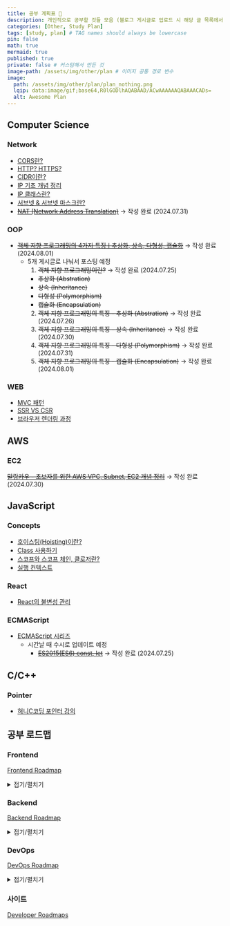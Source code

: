 ```yaml
---
title: 공부 계획표 📝
description: 개인적으로 공부할 것들 모음 (블로그 게시글로 업로드 시 해당 글 목록에서 삭제할 예정)
categories: [Other, Study Plan]
tags: [study, plan] # TAG names should always be lowercase
pin: false
math: true
mermaid: true
published: true
private: false # 커스텀해서 만든 것
image-path: /assets/img/other/plan # 이미지 공통 경로 변수
image:
  path: /assets/img/other/plan/plan_nothing.png
  lqip: data:image/gif;base64,R0lGODlhAQABAAD/ACwAAAAAAQABAAACADs=
  alt: Awesome Plan
---
```


<!-- ## Gantt Diagram

<details>
<summary markdown="span">완료 사항</summary>

```mermaid
gantt
title  7월 Study Planner (DONE)
excludes weekends

section Computer Science - OOP
  객체 지향 프로그래밍이란? :done, 2024-07-25, 1d
  객체 지향 프로그래밍의 특징 - 추상화 (Abstration) :done, 2024-07-26, 1d
  객체 지향 프로그래밍의 특징 - 상속 (Inheritance) :done, 2024-07-30, 1d
  객체 지향 프로그래밍의 특징 - 다형성 (Polymorphism) :done, 2024-07-31, 1d

section AWS - EC2
  AWS - EC2 :done, 2024-07-26, 3d

section Computer Science - Network
  NAT (Network Address Translation) :done, 2024-07-30, 3d
```

</details>

```mermaid
gantt
title  8월 Study Planner (ver. Rough)
excludes weekends

section Computer Science - OOP
  객체 지향 프로그래밍의 특징 - 캡슐화 (Encapsulation) :e, 2024-08-01, 1d

section Computer Science - WEB
  MVC 패턴 :f, 2024-08-02, 1d
  SSR VS CSR :g, 2024-08-05, 1d
  브라우저 렌더링 과정 :k, 2024-08-06, 1d

section Computer Science - Network
  CORS란? :h, 2024-08-07, 1d
  HTTP? HTTPS? :i, 2024-08-08, 1d
  CIDR이란? :i, 2024-08-05, 3d
  IP 기초 개념 정리 :i, 2024-08-06, 3d
  IP 클래스란? :i, 2024-08-12, 3d
  서브넷 & 서브넷 마스크란? :i, 2024-08-14, 3d

section JavaScript - Concepts
  호이스팅(Hoisting)이란? :j, 2024-08-09, 1d
  Class 사용하기 :l, 2024-08-12, 1d
  스코프와 스코프 체인, 클로저란? :n, 2024-08-13, 1d
  실행 컨텍스트 :o, 2024-08-14, 1d

section JavaScript - React
  React의 불변성 관리 :m, 2024-08-16, 1d

section C/C++ - Pointer
  혀니C코딩 포인터 강의 :p, 2024-08-17, 1d
``` -->

## <i class="far fa-folder-open fa-fw"></i> Computer Science

### <i class="far fa-folder fa-fw"></i> Network

- [CORS란?][ref_site_10]
- [HTTP? HTTPS?][ref_site_11]
- [CIDR이란?][ref_site_19]
- [IP 기초 개념 정리][ref_site_21]
- [IP 클래스란?][ref_site_22]
- [서브넷 & 서브넷 마스크란?][ref_site_22]
- ~~[NAT (Network Address Translation)][ref_site_20]~~ → 작성 완료 (2024.07.31)

### <i class="far fa-folder fa-fw"></i> OOP

- ~~[객체 지향 프로그래밍의 4가지 특징ㅣ추상화, 상속, 다형성, 캡슐화][ref_site_12]~~ → 작성 완료 (2024.08.01)
  - 5개 게시글로 나눠서 포스팅 예정
    1. ~~객체 지향 프로그래밍이란?~~ → 작성 완료 (2024.07.25)
    - ~~추상화 (Abstration)~~
    - ~~상속 (Inheritance)~~
    - ~~다형성 (Polymorphism)~~
    - ~~캡슐화 (Encapsulation)~~
    2. ~~객체 지향 프로그래밍의 특징 - 추상화 (Abstration)~~ → 작성 완료 (2024.07.26)
    3. ~~객체 지향 프로그래밍의 특징 - 상속 (Inheritance)~~ → 작성 완료 (2024.07.30)
    4. ~~객체 지향 프로그래밍의 특징 - 다형성 (Polymorphism)~~ → 작성 완료 (2024.07.31)
    5. ~~객체 지향 프로그래밍의 특징 - 캡슐화 (Encapsulation)~~ → 작성 완료 (2024.08.01)

### <i class="far fa-folder fa-fw"></i> WEB

- [MVC 패턴][ref_site_8]
- [SSR VS CSR][ref_site_9]
- [브라우저 렌더링 과정][ref_site_3]

## <i class="far fa-folder-open fa-fw"></i> AWS

### <i class="far fa-folder fa-fw"></i> EC2

~~[말랑카우 - 초보자를 위한 AWS VPC, Subnet, EC2 개념 정리][ref_site_18]~~ → 작성 완료 (2024.07.30)

## <i class="far fa-folder-open fa-fw"></i> JavaScript

### <i class="far fa-folder fa-fw"></i> Concepts

- [호이스팅(Hoisting)이란?][ref_site_2]
- [Class 사용하기][ref_site_4]
- [스코프와 스코프 체인, 클로저란?][ref_site_6]
- [실행 컨텍스트][ref_site_7]

### <i class="far fa-folder fa-fw"></i> React

- [React의 불변성 관리][ref_site_5]

### <i class="far fa-folder fa-fw"></i> ECMAScript

- [ECMAScript 시리즈][ref_site_13]
  - 시간날 때 수시로 업데이트 예정
    - ~~[ES2015(ES6) const, let][es_page_1]~~ → 작성 완료 (2024.07.25)

## <i class="far fa-folder-open fa-fw"></i> C/C++

### <i class="far fa-folder fa-fw"></i> Pointer

- [혀니C코딩 포인터 강의][ref_site_1]

## <i class="far fa-folder-open fa-fw"></i> 공부 로드맵

### <i class="far fa-folder fa-fw"></i> Frontend

[Frontend Roadmap][ref_site_14]

<details>
<summary markdown="span">접기/펼치기</summary>

<embed
  src="{{page.image-path}}/frontend.pdf#toolbar=0&navpanes=0&scrollbar=0"
  type="application/pdf"
  frameBorder="0"
  scrolling="auto"
  height="1000px"
  width="100%"
/>

</details>

### <i class="far fa-folder fa-fw"></i> Backend

[Backend Roadmap][ref_site_15]

<details>
<summary markdown="span">접기/펼치기</summary>

<embed
  src="{{page.image-path}}/backend.pdf#toolbar=0&navpanes=0&scrollbar=0"
  type="application/pdf"
  frameBorder="0"
  scrolling="auto"
  height="1000px"
  width="100%"
/>

</details>

### <i class="far fa-folder fa-fw"></i> DevOps

[DevOps Roadmap][ref_site_16]

<details>
<summary markdown="span">접기/펼치기</summary>

<embed
  src="{{page.image-path}}/devops.pdf#toolbar=0&navpanes=0&scrollbar=0"
  type="application/pdf"
  frameBorder="0"
  scrolling="auto"
  height="1000px"
  width="100%"
/>

</details>

### <i class="far fa-folder fa-fw"></i> 사이트

[Developer Roadmaps][ref_site_17]

<!-- 이미지 -->

[plan_nothing]: {{page.image-path}}/plan_nothing.png
[frontend]: {{page.image-path}}/frontend.pdf
[backend]: {{page.image-path}}/backend.pdf
[devops]: {{page.image-path}}/devops.pdf

<!-- 블로그 게시글 -->

[es_page_1]: {{site.url}}/posts/es-const-let/

<!-- 참고 사이트 -->

[ref_site_1]: https://m.youtube.com/watch?v=bz63_WWtKc4
[ref_site_2]: https://velog.io/@hyungjin_han/JavaScript-%ED%98%B8%EC%9D%B4%EC%8A%A4%ED%8C%85Hoisting%EC%9D%B4%EB%9E%80
[ref_site_3]: https://velog.io/@hyungjin_han/JavaScript-%EB%B8%8C%EB%9D%BC%EC%9A%B0%EC%A0%80-%EB%A0%8C%EB%8D%94%EB%A7%81-%EA%B3%BC%EC%A0%95
[ref_site_4]: https://velog.io/@hyungjin_han/JavaScript-Class-%EC%82%AC%EC%9A%A9%ED%95%98%EA%B8%B0
[ref_site_5]: https://velog.io/@hyungjin_han/JavaScript-React%EC%9D%98-%EB%B6%88%EB%B3%80%EC%84%B1-%EA%B4%80%EB%A6%AC
[ref_site_6]: https://velog.io/@hyungjin_han/JavaScript-%EC%8A%A4%EC%BD%94%ED%94%84%EC%99%80-%EC%8A%A4%EC%BD%94%ED%94%84%EC%B2%B4%EC%9D%B8-%ED%81%B4%EB%A1%9C%EC%A0%80%EB%9E%80
[ref_site_7]: https://velog.io/@hyungjin_han/JavaScript-%EC%8B%A4%ED%96%89-%EC%BB%A8%ED%85%8D%EC%8A%A4%ED%8A%B8
[ref_site_8]: https://velog.io/@hyungjin_han/MVC-%ED%8C%A8%ED%84%B4
[ref_site_9]: https://velog.io/@hyungjin_han/Computer-Science-SSR-VS-CSR
[ref_site_10]: https://velog.io/@hyungjin_han/Computer-Science-CORS%EB%9E%80
[ref_site_11]: https://velog.io/@hyungjin_han/Computer-Science-HTTP-HTTPS
[ref_site_12]: https://www.codestates.com/blog/content/%EA%B0%9D%EC%B2%B4-%EC%A7%80%ED%96%A5-%ED%94%84%EB%A1%9C%EA%B7%B8%EB%9E%98%EB%B0%8D-%ED%8A%B9%EC%A7%95
[ref_site_13]: https://www.zerocho.com/category/ECMAScript?page=3
[ref_site_14]: https://roadmap.sh/frontend
[ref_site_15]: https://roadmap.sh/backend
[ref_site_16]: https://roadmap.sh/devops
[ref_site_17]: https://roadmap.sh/
[ref_site_18]: https://malangcow.medium.com/%EC%B4%88%EB%B3%B4%EC%9E%90%EB%A5%BC-%EC%9C%84%ED%95%9C-aws-vpc-subnet-ec2-%EA%B0%9C%EB%85%90-%EC%A0%95%EB%A6%AC-b96e103abf71
[ref_site_19]: https://kim-dragon.tistory.com/9
[ref_site_20]: https://kim-dragon.tistory.com/9
[ref_site_21]: https://inpa.tistory.com/entry/WEB-%F0%9F%8C%90-IP-%EA%B8%B0%EC%B4%88-%EC%82%AC%EC%84%A4IP-%EA%B3%B5%EC%9D%B8IP-NAT-%EA%B0%9C%EB%85%90-%EC%A0%95%EB%A7%90-%EC%89%BD%EA%B2%8C-%EC%A0%95%EB%A6%AC
[ref_site_22]: https://inpa.tistory.com/entry/WEB-IP-%ED%81%B4%EB%9E%98%EC%8A%A4-%EC%84%9C%EB%B8%8C%EB%84%B7-%EB%A7%88%EC%8A%A4%ED%81%AC-%EC%84%9C%EB%B8%8C%EB%84%B7%ED%8C%85-%EC%B4%9D%EC%A0%95%EB%A6%AC
